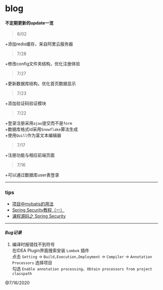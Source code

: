 # blog

#### 不定期更新的update一览  

>8/02

+添加redis缓存，来自阿里云服务器

>7/28

+修改config文件夹结构，优化注册体验

>7/27

+更新数据库结构，优化首页数据显示

>7/23

+添加验证码验证模块

>7/22

+登录注册采用`ajax`提交而不是`form`  
+数据库格式id采用`Snowflake`算法生成  
+使用`Quill`作为富文本编辑器    

>7/17  

+注册功能与相应前端页面  

>7/16  

+可以通过数据库user表登录

---
### **tips**  
+ [项目中mybatis的用法](http://mybatis.org/generator/generatedobjects/dynamicSqlV2.html)
+ [Spring Security教程（一）](https://juejin.im/post/5cb33ec05188251ad1351af5) 
+ [课程源码之 Spring Security](https://github.com/imooc-java/security)
_________________________  

#### ***Bug记录***

1. 编译时报错找不到符号  
  在IDEA Plugin界面搜索安装 `Lombok` 插件  
  点击 `Setting` -> `Build,Execution,Deployment` -> `Compiler` -> `Annotation Processors` 
  选择项目  
  勾选 `Enable annotation processing`、`Obtain processors from project classpath`  
    
    
@7/16/2020
